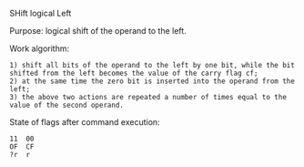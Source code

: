 SHift logical Left

Purpose: logical shift of the operand to the left.

Work algorithm:

    1) shift all bits of the operand to the left by one bit, while the bit shifted from the left becomes the value of the carry flag cf;
    2) at the same time the zero bit is inserted into the operand from the left;
    3) the above two actions are repeated a number of times equal to the value of the second operand.

State of flags after command execution:

	11	00
	OF	CF
	?r 	r